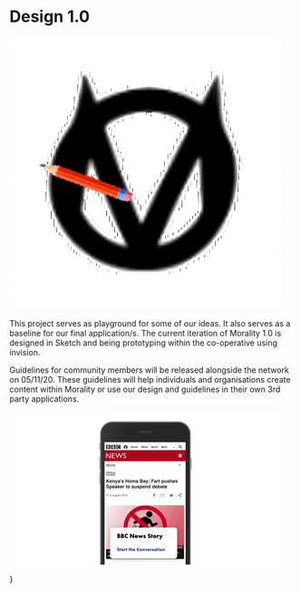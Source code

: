 # Design 1.0 

![](Morality%20Design%20.gif)

This project serves as playground for some of our ideas. It also serves as a baseline for our final application/s. The current iteration of Morality 1.0 is designed in Sketch and being prototyping within the co-operative using invision. 

Guidelines for community members will be released alongside the network on 05/11/20. These guidelines will help individuals and organisations create content within Morality or use our design and guidelines in their own 3rd party applications.

![](Reward%20GIF%20white.gif)

}

</style>
